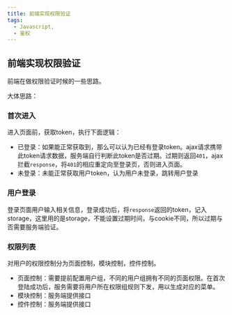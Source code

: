 ```yaml
---
title: 前端实现权限验证
tags: 
  - Javascript, 
  - 鉴权
---
```


## 前端实现权限验证

前端在做权限验证时候的一些思路。

<!-- more -->

大体思路：

### 首次进入

进入页面前，获取token，执行下面逻辑：
- 已登录：如果能正常获取到，那么可以认为已经有登录token。ajax请求携带此token请求数据，服务端自行判断此token是否过期。过期则返回`401`，ajax拦截`response`，将`401`的相应重定向至登录页，否则进入页面。
- 未登录：未能正常获取用户token，认为用户未登录，跳转用户登录


### 用户登录

登录页面用户输入相关信息，登录成功后，将`response`返回的token，记入storage，这里用的是storage，不能设置过期时间，与cookie不同，所以过期与否需要服务端验证。


### 权限列表

对用户的权限控制分为页面控制，模块控制，控件控制。

- 页面控制：需要提前配置用户组，不同的用户组拥有不同的页面权限。在首次登陆成功后，服务需要将用户所在权限组规则下发，用以生成对应的菜单。
- 模块控制：服务端提供接口
- 控件控制：服务端提供接口

